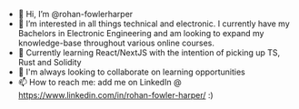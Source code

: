 - 👋 Hi, I’m @rohan-fowlerharper
- 👀 I’m interested in all things technical and electronic. I currently have my Bachelors in Electronic Engineering and am looking to expand my knowledge-base throughout various online courses.
- 🌱 Currently learning React/NextJS with the intention of picking up TS, Rust and Solidity
- 💞️ I'm always looking to collaborate on learning opportunities
- 📫 How to reach me: add me on LinkedIn @ https://www.linkedin.com/in/rohan-fowler-harper/ :)

<!---
rohan-fowlerharper/rohan-fowlerharper is a ✨ special ✨ repository because its `README.md` (this file) appears on your GitHub profile.
You can click the Preview link to take a look at your changes.
--->
